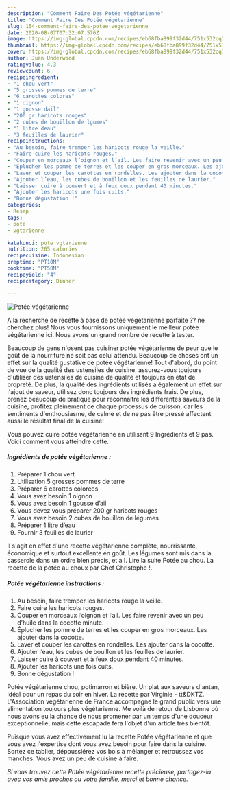 ```yaml
---
description: "Comment Faire Des Potée végétarienne"
title: "Comment Faire Des Potée végétarienne"
slug: 154-comment-faire-des-potee-vegetarienne
date: 2020-08-07T07:32:07.576Z
image: https://img-global.cpcdn.com/recipes/eb68fba899f32d44/751x532cq70/potee-vegetarienne-photo-principale-de-la-recette.jpg
thumbnail: https://img-global.cpcdn.com/recipes/eb68fba899f32d44/751x532cq70/potee-vegetarienne-photo-principale-de-la-recette.jpg
cover: https://img-global.cpcdn.com/recipes/eb68fba899f32d44/751x532cq70/potee-vegetarienne-photo-principale-de-la-recette.jpg
author: Juan Underwood
ratingvalue: 4.3
reviewcount: 6
recipeingredient:
- "1 chou vert"
- "5 grosses pommes de terre"
- "6 carottes colores"
- "1 oignon"
- "1 gousse dail"
- "200 gr haricots rouges"
- "2 cubes de bouillon de lgumes"
- "1 litre deau"
- "3 feuilles de laurier"
recipeinstructions:
- "Au besoin, faire tremper les haricots rouge la veille."
- "Faire cuire les haricots rouges."
- "Couper en morceaux l’oignon et l’ail. Les faire revenir avec un peu d’huile dans la cocotte minute."
- "Éplucher les pomme de terres et les couper en gros morceaux. Les ajouter dans la cocotte."
- "Laver et couper les carottes en rondelles. Les ajouter dans la cocotte."
- "Ajouter l’eau, les cubes de bouillon et les feuilles de laurier."
- "Laisser cuire à couvert et à feux doux pendant 40 minutes."
- "Ajouter les haricots une fois cuits."
- "Bonne dégustation !"
categories:
- Resep
tags:
- pote
- vgtarienne

katakunci: pote vgtarienne 
nutrition: 265 calories
recipecuisine: Indonesian
preptime: "PT10M"
cooktime: "PT58M"
recipeyield: "4"
recipecategory: Dinner

---
```



![Potée végétarienne](https://img-global.cpcdn.com/recipes/eb68fba899f32d44/751x532cq70/potee-vegetarienne-photo-principale-de-la-recette.jpg)

A la recherche de recette à base de potée végétarienne parfaite ?? ne cherchez plus! Nous vous fournissons uniquement le meilleur potée végétarienne ici. Nous avons un grand nombre de recette à tester.

Beaucoup de gens n'osent pas cuisiner potée végétarienne de peur que le goût de la nourriture ne soit pas celui attendu. Beaucoup de choses ont un effet sur la qualité gustative de potée végétarienne! Tout d'abord, du point de vue de la qualité des ustensiles de cuisine, assurez-vous toujours d'utiliser des ustensiles de cuisine de qualité et toujours en état de propreté. De plus, la qualité des ingrédients utilisés a également un effet sur l'ajout de saveur, utilisez donc toujours des ingrédients frais. De plus, prenez beaucoup de pratique pour reconnaître les différentes saveurs de la cuisine, profitez pleinement de chaque processus de cuisson, car les sentiments d'enthousiasme, de calme et de ne pas être pressé affectent aussi le résultat final de la cuisine!

<!--inarticleads1-->

Vous pouvez cuire potée végétarienne en utilisant 9 Ingrédients et 9 pas. Voici comment vous atteindre cette.

##### Ingrédients de potée végétarienne :

1. Préparer 1 chou vert
1. Utilisation 5 grosses pommes de terre
1. Préparer 6 carottes colorées
1. Vous avez besoin 1 oignon
1. Vous avez besoin 1 gousse d’ail
1. Vous devez vous préparer 200 gr haricots rouges
1. Vous avez besoin 2 cubes de bouillon de légumes
1. Préparer 1 litre d’eau
1. Fournir 3 feuilles de laurier


Il s&#39;agit en effet d&#39;une recette végétarienne complète, nourrissante, économique et surtout excellente en goût. Les légumes sont mis dans la casserole dans un ordre bien précis, et à l. Lire la suite Potée au chou. La recette de la potée au choux par Chef Christophe !. 

<!--inarticleads2-->

##### Potée végétarienne instructions :

1. Au besoin, faire tremper les haricots rouge la veille.
1. Faire cuire les haricots rouges.
1. Couper en morceaux l’oignon et l’ail. Les faire revenir avec un peu d’huile dans la cocotte minute.
1. Éplucher les pomme de terres et les couper en gros morceaux. Les ajouter dans la cocotte.
1. Laver et couper les carottes en rondelles. Les ajouter dans la cocotte.
1. Ajouter l’eau, les cubes de bouillon et les feuilles de laurier.
1. Laisser cuire à couvert et à feux doux pendant 40 minutes.
1. Ajouter les haricots une fois cuits.
1. Bonne dégustation !


Potée végétarienne chou, potimarron et bière. Un plat aux saveurs d&#39;antan, idéal pour un repas du soir en hiver. La recette par Virginie - tt&amp;DKTZ. L&#39;Association végétarienne de France accompagne le grand public vers une alimentation toujours plus végétarienne. Me voilà de retour de Lisbonne où nous avons eu la chance de nous promener par un temps d&#39;une douceur exceptionnelle, mais cette escapade fera l&#39;objet d&#39;un article très bientôt. 

<!--inarticleads1-->

<p>
Puisque vous avez effectivement lu la recette Potée végétarienne et que vous avez l'expertise dont vous avez besoin pour faire dans la cuisine. Sortez ce tablier, dépoussiérez vos bols à mélanger et retroussez vos manches. Vous avez un peu de cuisine à faire.
</p>

<p>
<i>Si vous trouvez cette Potée végétarienne recette précieuse, partagez-la avec vos amis proches ou votre famille, merci et bonne chance.</i>
</p>
